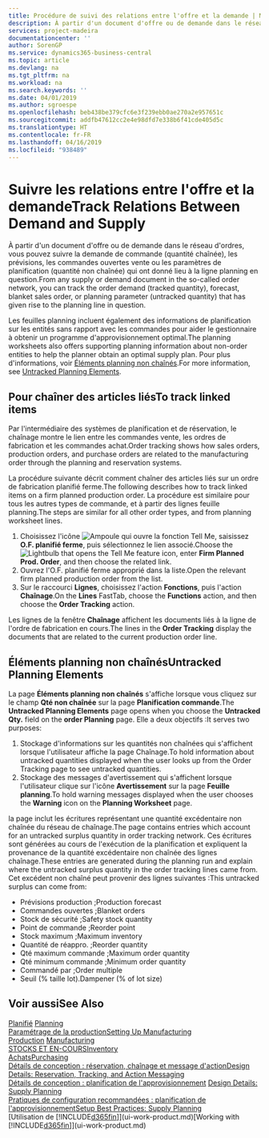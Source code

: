 ```yaml
---
title: Procédure de suivi des relations entre l'offre et la demande | Microsoft Docs
description: À partir d'un document d'offre ou de demande dans le réseau d'ordres, vous pouvez suivre la demande de commande (quantité chaînée), les prévisions, les commandes ouvertes vente ou les paramètres de planification (quantité non chaînée) qui ont donné lieu à la ligne planning en question.
services: project-madeira
documentationcenter: ''
author: SorenGP
ms.service: dynamics365-business-central
ms.topic: article
ms.devlang: na
ms.tgt_pltfrm: na
ms.workload: na
ms.search.keywords: ''
ms.date: 04/01/2019
ms.author: sgroespe
ms.openlocfilehash: beb438be379cfc6e3f239ebb0ae270a2e957651c
ms.sourcegitcommit: addfb47612cc2e4e98dfd7e338b6f41cde405d5c
ms.translationtype: HT
ms.contentlocale: fr-FR
ms.lasthandoff: 04/16/2019
ms.locfileid: "938489"
---
```

# <a name="track-relations-between-demand-and-supply"></a><span data-ttu-id="ea341-103">Suivre les relations entre l'offre et la demande</span><span class="sxs-lookup"><span data-stu-id="ea341-103">Track Relations Between Demand and Supply</span></span>
<span data-ttu-id="ea341-104">À partir d'un document d'offre ou de demande dans le réseau d'ordres, vous pouvez suivre la demande de commande (quantité chaînée), les prévisions, les commandes ouvertes vente ou les paramètres de planification (quantité non chaînée) qui ont donné lieu à la ligne planning en question.</span><span class="sxs-lookup"><span data-stu-id="ea341-104">From any supply or demand document in the so-called order network, you can track the order demand (tracked quantity), forecast, blanket sales order, or planning parameter (untracked quantity) that has given rise to the planning line in question.</span></span>

<span data-ttu-id="ea341-105">Les feuilles planning incluent également des informations de planification sur les entités sans rapport avec les commandes pour aider le gestionnaire à obtenir un programme d'approvisionnement optimal.</span><span class="sxs-lookup"><span data-stu-id="ea341-105">The planning worksheets also offers supporting planning information about non-order entities to help the planner obtain an optimal supply plan.</span></span> <span data-ttu-id="ea341-106">Pour plus d'informations, voir [Éléments planning non chaînés](production-how-track-demand-supply.md#untracked-planning-elements).</span><span class="sxs-lookup"><span data-stu-id="ea341-106">For more information, see [Untracked Planning Elements](production-how-track-demand-supply.md#untracked-planning-elements).</span></span>

## <a name="to-track-linked-items"></a><span data-ttu-id="ea341-107">Pour chaîner des articles liés</span><span class="sxs-lookup"><span data-stu-id="ea341-107">To track linked items</span></span>
<span data-ttu-id="ea341-108">Par l'intermédiaire des systèmes de planification et de réservation, le chaînage montre le lien entre les commandes vente, les ordres de fabrication et les commandes achat.</span><span class="sxs-lookup"><span data-stu-id="ea341-108">Order tracking shows how sales orders, production orders, and purchase orders are related to the manufacturing order through the planning and reservation systems.</span></span>

<span data-ttu-id="ea341-109">La procédure suivante décrit comment chaîner des articles liés sur un ordre de fabrication planifié ferme.</span><span class="sxs-lookup"><span data-stu-id="ea341-109">The following describes how to track linked items on a firm planned production order.</span></span> <span data-ttu-id="ea341-110">La procédure est similaire pour tous les autres types de commande, et à partir des lignes feuille planning.</span><span class="sxs-lookup"><span data-stu-id="ea341-110">The steps are similar for all other order types, and from planning worksheet lines.</span></span>

1. <span data-ttu-id="ea341-111">Choisissez l'icône ![Ampoule qui ouvre la fonction Tell Me](media/ui-search/search_small.png "Dites-moi ce que vous voulez faire"), saisissez **O.F. planifié ferme**, puis sélectionnez le lien associé.</span><span class="sxs-lookup"><span data-stu-id="ea341-111">Choose the ![Lightbulb that opens the Tell Me feature](media/ui-search/search_small.png "Tell me what you want to do") icon, enter **Firm Planned Prod. Order**, and then choose the related link.</span></span>
2. <span data-ttu-id="ea341-112">Ouvrez l'O.F. planifié ferme approprié dans la liste.</span><span class="sxs-lookup"><span data-stu-id="ea341-112">Open the relevant firm planned production order from the list.</span></span>
3. <span data-ttu-id="ea341-113">Sur le raccourci **Lignes**, choisissez l'action **Fonctions**, puis l'action **Chaînage**.</span><span class="sxs-lookup"><span data-stu-id="ea341-113">On the **Lines** FastTab, choose the **Functions** action, and then choose the **Order Tracking** action.</span></span>

<span data-ttu-id="ea341-114">Les lignes de la fenêtre **Chaînage** affichent les documents liés à la ligne de l'ordre de fabrication en cours.</span><span class="sxs-lookup"><span data-stu-id="ea341-114">The lines in the **Order Tracking** display the documents that are related to the current production order line.</span></span>

## <a name="untracked-planning-elements"></a><span data-ttu-id="ea341-115">Éléments planning non chaînés</span><span class="sxs-lookup"><span data-stu-id="ea341-115">Untracked Planning Elements</span></span>
<span data-ttu-id="ea341-116">La page **Éléments planning non chaînés** s'affiche lorsque vous cliquez sur le champ **Qté non chaînée** sur la page **Planification commande**.</span><span class="sxs-lookup"><span data-stu-id="ea341-116">The **Untracked Planning Elements** page opens when you choose the **Untracked Qty.** field on the **order Planning** page.</span></span> <span data-ttu-id="ea341-117">Elle a deux objectifs :</span><span class="sxs-lookup"><span data-stu-id="ea341-117">It serves two purposes:</span></span>

1. <span data-ttu-id="ea341-118">Stockage d'informations sur les quantités non chaînées qui s'affichent lorsque l'utilisateur affiche la page Chaînage.</span><span class="sxs-lookup"><span data-stu-id="ea341-118">To hold information about untracked quantities displayed when the user looks up from the Order Tracking page to see untracked quantities.</span></span>
2. <span data-ttu-id="ea341-119">Stockage des messages d'avertissement qui s'affichent lorsque l'utilisateur clique sur l'icône **Avertissement** sur la page **Feuille planning**.</span><span class="sxs-lookup"><span data-stu-id="ea341-119">To hold warning messages displayed when the user chooses the **Warning** icon on the **Planning Worksheet** page.</span></span>

<span data-ttu-id="ea341-120">la page inclut les écritures représentant une quantité excédentaire non chaînée du réseau de chaînage.</span><span class="sxs-lookup"><span data-stu-id="ea341-120">The page contains entries which account for an untracked surplus quantity in order tracking network.</span></span> <span data-ttu-id="ea341-121">Ces écritures sont générées au cours de l'exécution de la planification et expliquent la provenance de la quantité excédentaire non chaînée des lignes chaînage.</span><span class="sxs-lookup"><span data-stu-id="ea341-121">These entries are generated during the planning run and explain where the untracked surplus quantity in the order tracking lines came from.</span></span> <span data-ttu-id="ea341-122">Cet excédent non chaîné peut provenir des lignes suivantes :</span><span class="sxs-lookup"><span data-stu-id="ea341-122">This untracked surplus can come from:</span></span>

- <span data-ttu-id="ea341-123">Prévisions production ;</span><span class="sxs-lookup"><span data-stu-id="ea341-123">Production forecast</span></span>
- <span data-ttu-id="ea341-124">Commandes ouvertes ;</span><span class="sxs-lookup"><span data-stu-id="ea341-124">Blanket orders</span></span>
- <span data-ttu-id="ea341-125">Stock de sécurité ;</span><span class="sxs-lookup"><span data-stu-id="ea341-125">Safety stock quantity</span></span>
- <span data-ttu-id="ea341-126">Point de commande ;</span><span class="sxs-lookup"><span data-stu-id="ea341-126">Reorder point</span></span>
- <span data-ttu-id="ea341-127">Stock maximum ;</span><span class="sxs-lookup"><span data-stu-id="ea341-127">Maximum inventory</span></span>
- <span data-ttu-id="ea341-128">Quantité de réappro. ;</span><span class="sxs-lookup"><span data-stu-id="ea341-128">Reorder quantity</span></span>
- <span data-ttu-id="ea341-129">Qté maximum commande ;</span><span class="sxs-lookup"><span data-stu-id="ea341-129">Maximum order quantity</span></span>
- <span data-ttu-id="ea341-130">Qté minimum commande ;</span><span class="sxs-lookup"><span data-stu-id="ea341-130">Minimum order quantity</span></span>
- <span data-ttu-id="ea341-131">Commandé par ;</span><span class="sxs-lookup"><span data-stu-id="ea341-131">Order multiple</span></span>
- <span data-ttu-id="ea341-132">Seuil (% taille lot).</span><span class="sxs-lookup"><span data-stu-id="ea341-132">Dampener (% of lot size)</span></span>

## <a name="see-also"></a><span data-ttu-id="ea341-133">Voir aussi</span><span class="sxs-lookup"><span data-stu-id="ea341-133">See Also</span></span>  
<span data-ttu-id="ea341-134">[Planifié](production-planning.md) </span><span class="sxs-lookup"><span data-stu-id="ea341-134">[Planning](production-planning.md) </span></span>  
[<span data-ttu-id="ea341-135">Paramétrage de la production</span><span class="sxs-lookup"><span data-stu-id="ea341-135">Setting Up Manufacturing</span></span>](production-configure-production-processes.md)  
<span data-ttu-id="ea341-136">[Production](production-manage-manufacturing.md)  </span><span class="sxs-lookup"><span data-stu-id="ea341-136">[Manufacturing](production-manage-manufacturing.md)  </span></span>  
[<span data-ttu-id="ea341-137">STOCKS ET EN-COURS</span><span class="sxs-lookup"><span data-stu-id="ea341-137">Inventory</span></span>](inventory-manage-inventory.md)  
[<span data-ttu-id="ea341-138">Achats</span><span class="sxs-lookup"><span data-stu-id="ea341-138">Purchasing</span></span>](purchasing-manage-purchasing.md)  
[<span data-ttu-id="ea341-139">Détails de conception : réservation, chaînage et message d'action</span><span class="sxs-lookup"><span data-stu-id="ea341-139">Design Details: Reservation, Tracking, and Action Messaging</span></span>](design-details-reservation-order-tracking-and-action-messaging.md)  
<span data-ttu-id="ea341-140">[Détails de conception : planification de l'approvisionnement](design-details-supply-planning.md) </span><span class="sxs-lookup"><span data-stu-id="ea341-140">[Design Details: Supply Planning](design-details-supply-planning.md) </span></span>  
[<span data-ttu-id="ea341-141">Pratiques de configuration recommandées : planification de l'approvisionnement</span><span class="sxs-lookup"><span data-stu-id="ea341-141">Setup Best Practices: Supply Planning</span></span>](setup-best-practices-supply-planning.md)  
<span data-ttu-id="ea341-142">[Utilisation de [!INCLUDE[d365fin](includes/d365fin_md.md)]](ui-work-product.md)</span><span class="sxs-lookup"><span data-stu-id="ea341-142">[Working with [!INCLUDE[d365fin](includes/d365fin_md.md)]](ui-work-product.md)</span></span>
